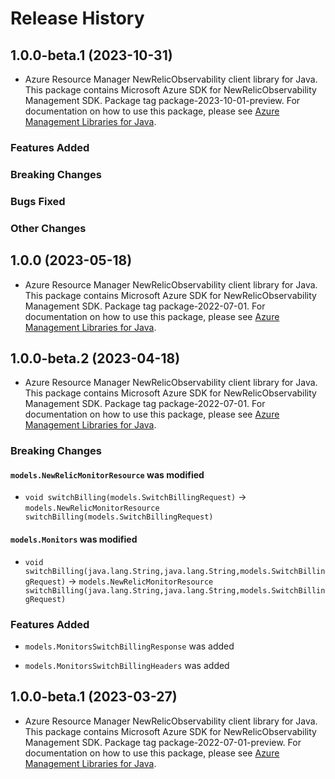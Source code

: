 # Release History

## 1.0.0-beta.1 (2023-10-31)

- Azure Resource Manager NewRelicObservability client library for Java. This package contains Microsoft Azure SDK for NewRelicObservability Management SDK.  Package tag package-2023-10-01-preview. For documentation on how to use this package, please see [Azure Management Libraries for Java](https://aka.ms/azsdk/java/mgmt).

### Features Added

### Breaking Changes

### Bugs Fixed

### Other Changes

## 1.0.0 (2023-05-18)

- Azure Resource Manager NewRelicObservability client library for Java. This package contains Microsoft Azure SDK for NewRelicObservability Management SDK.  Package tag package-2022-07-01. For documentation on how to use this package, please see [Azure Management Libraries for Java](https://aka.ms/azsdk/java/mgmt).

## 1.0.0-beta.2 (2023-04-18)

- Azure Resource Manager NewRelicObservability client library for Java. This package contains Microsoft Azure SDK for NewRelicObservability Management SDK.  Package tag package-2022-07-01. For documentation on how to use this package, please see [Azure Management Libraries for Java](https://aka.ms/azsdk/java/mgmt).

### Breaking Changes

#### `models.NewRelicMonitorResource` was modified

* `void switchBilling(models.SwitchBillingRequest)` -> `models.NewRelicMonitorResource switchBilling(models.SwitchBillingRequest)`

#### `models.Monitors` was modified

* `void switchBilling(java.lang.String,java.lang.String,models.SwitchBillingRequest)` -> `models.NewRelicMonitorResource switchBilling(java.lang.String,java.lang.String,models.SwitchBillingRequest)`

### Features Added

* `models.MonitorsSwitchBillingResponse` was added

* `models.MonitorsSwitchBillingHeaders` was added

## 1.0.0-beta.1 (2023-03-27)

- Azure Resource Manager NewRelicObservability client library for Java. This package contains Microsoft Azure SDK for NewRelicObservability Management SDK.  Package tag package-2022-07-01-preview. For documentation on how to use this package, please see [Azure Management Libraries for Java](https://aka.ms/azsdk/java/mgmt).
